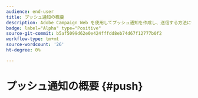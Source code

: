 ```yaml
---
audience: end-user
title: プッシュ通知の概要
description: Adobe Campaign Web を使用してプッシュ通知を作成し、送信する方法について説明します
badge: label="Alpha" type="Positive"
source-git-commit: b5af5099d62e0e424fffdd8eb74d67f12777b0f2
workflow-type: tm+mt
source-wordcount: '26'
ht-degree: 0%

---
```


# プッシュ通知の概要 {#push}


